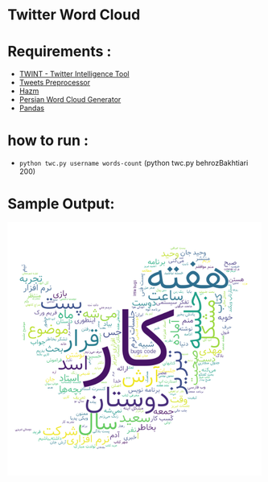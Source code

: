 # Twitter Word Cloud

# Requirements :

- <a href="https://github.com/twintproject/twint">TWINT - Twitter Intelligence Tool</a>
- <a href="https://github.com/s/preprocessor">Tweets Preprocessor</a>
- <a href="https://github.com/sobhe/hazm">Hazm</a>
- <a href="https://github.com/mehotkhan/persian-word-cloud">Persian Word Cloud Generator</a>
- <a href="https://github.com/pandas-dev/pandas">Pandas</a>

# how to run :

- `python twc.py username words-count` (python twc.py behrozBakhtiari 200)

# Sample Output:

![Sample Result](BehrozBakhtiari.png?raw=true)
